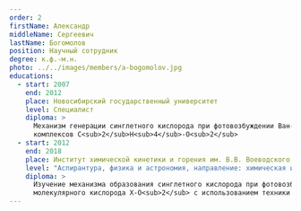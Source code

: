 ```yaml
---
order: 2
firstName: Александр
middleName: Сергеевич
lastName: Богомолов
position: Научный сотрудник
degree: к.ф.-м.н.
photo: ../../images/members/a-bogomolov.jpg
educations:
  - start: 2007
    end: 2012
    place: Новосибирский государственный университет
    level: Специалист
    diploma: >
      Механизм генерации синглетного кислорода при фотовозбуждении Ван-дер-Ваальсовых 
      комплексов C<sub>2</sub>H<sub>4</sub>-O<sub>2</sub>
  - start: 2012
    end: 2018
    place: Институт химической кинетики и горения им. В.В. Воеводского Сибирского отделения Российской академии наук
    level: "Аспирантура, физика и астрономия, направление: химическая и биологическая физика"
    diploma: >
      Изучение механизма образования синглетного кислорода при фотовозбуждении Ван-дер-Ваальсовых комплексов 
      молекулярного кислорода X-O<sub>2</sub> с использованием техники измерения карт скоростей фотофрагментов
---
```

